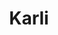 ---
title: Karli
category: Feature film
category_slug: f-feature
type: link
image: assets/img/works/2021_karli.jpg
link: https://www.imdb.com/title/tt9728306/
---